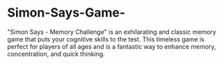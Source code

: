 # Simon-Says-Game-
"Simon Says - Memory Challenge" is an exhilarating and classic memory game that puts your cognitive skills to the test. This timeless game is perfect for players of all ages and is a fantastic way to enhance memory, concentration, and quick thinking.
